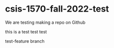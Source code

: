 # csis-1570-fall-2022-test
We are testing making a repo on Github

this is a test test test

test-feature branch